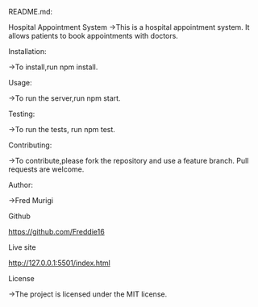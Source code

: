 README.md:

Hospital Appointment System
->This is a hospital appointment system. It allows patients to book appointments with doctors.

Installation:

->To install,run npm install.

Usage:

->To run the server,run npm start.

Testing:

->To run the tests, run npm test.

Contributing:

->To contribute,please fork the repository and use a feature branch. Pull requests are welcome.

Author:

->Fred Murigi

Github

https://github.com/Freddie16

Live site

http://127.0.0.1:5501/index.html

License

->The project is licensed under the MIT license.